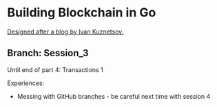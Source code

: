 # Building Blockchain in Go

[Designed after a blog by Ivan Kuznetsov.](https://jeiwan.cc/)

## Branch: Session_3

Until end of part 4: Transactions 1

Experiences:

- Messing with GitHub branches - be careful next time with session 4
